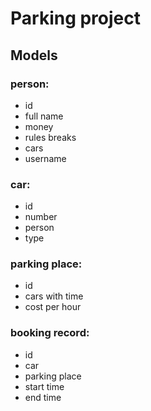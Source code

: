# Parking project

## Models
### person:
- id
- full name
- money
- rules breaks
- cars
- username
### car:
- id
- number
- person
- type

### parking place:
- id
- cars with time
- cost per hour

### booking record:
- id
- car
- parking place
- start time
- end time
